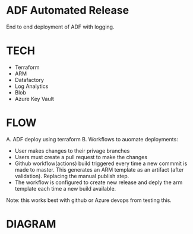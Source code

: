 # ADF Automated Release

End to end deployment of ADF with logging.

# TECH

- Terraform
- ARM
- Datafactory
- Log Analytics
- Blob
- Azure Key Vault

# FLOW

A. ADF deploy using terraform
B. Workflows to auomate deployments:
- User makes changes to their privage branches
- Users must create a pull request to make the changes
- Github workflow(actions) build triggered every time a new commmit is made to master.  This generates an ARM template as an artifact (after validation).
  Replacing the manual publish step.
- The workflow is configured to create new release and deply the arm template each time a new build available.

Note:  this works best with github or Azure devops from testing this.

 # DIAGRAM
 

